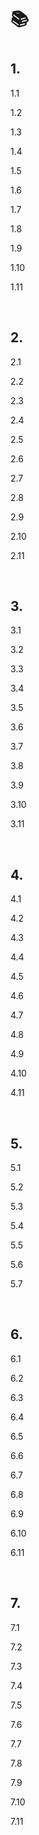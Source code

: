 <h1>📚 <h1>

<h2>1.  </h2>
<p>1.1 </p>
<p>1.2 </p>
<p>1.3 </p>
<p>1.4 </p>
<p>1.5 </p>
<p>1.6 </p>
<p>1.7 </p>
<p>1.8 </p>
<p>1.9 </p>
<p>1.10 </p>
<p>1.11 </p><br>

<h2>2. </h2>
<p>2.1 </p>
<p>2.2 </p>
<p>2.3 </a></p>
<p>2.4 </p>
<p>2.5 </p>
<p>2.6 </p>
<p>2.7 </p>
<p>2.8 </p>
<p>2.9 </p>
<p>2.10 </p>
<p>2.11 </p><br>

<h2>3. </h2>
<p>3.1 </p>
<p>3.2 </p>
<p>3.3 </p>
<p>3.4 </p>
<p>3.5 </p>
<p>3.6 </p>
<p>3.7 </p>
<p>3.8 </p>
<p>3.9 </p>
<p>3.10 </p>
<p>3.11 </p><br>

<h2>4. </h2>
<p>4.1 </p>
<p>4.2 </p>
<p>4.3 </p>
<p>4.4 </p>
<p>4.5 </p>
<p>4.6 </p>
<p>4.7 </p>
<p>4.8 </p>
<p>4.9 </p>
<p>4.10 </p>
<p>4.11 </p><br>

<h2>5. </h2>
<p>5.1 </p>
<p>5.2 </p>
<p>5.3 </p>
<p>5.4 </p>
<p>5.5 </p>
<p>5.6 </p>
<p>5.7 </p><br>

<h2>6. </h2>
<p>6.1 </p>
<p>6.2 </p>
<p>6.3 </p>
<p>6.4 </p>
<p>6.5 </p>
<p>6.6 </p>
<p>6.7 </p>
<p>6.8 </p>
<p>6.9 </p>
<p>6.10 </p>
<p>6.11 </p><br>

<h2>7. </h2>
<p>7.1 </p>
<p>7.2 </p>
<p>7.3 </p>
<p>7.4 </p>
<p>7.5 </p>
<p>7.6 </p>
<p>7.7 </p>
<p>7.8 </p>
<p>7.9 </p>
<p>7.10 </p>
<p>7.11 </p>
